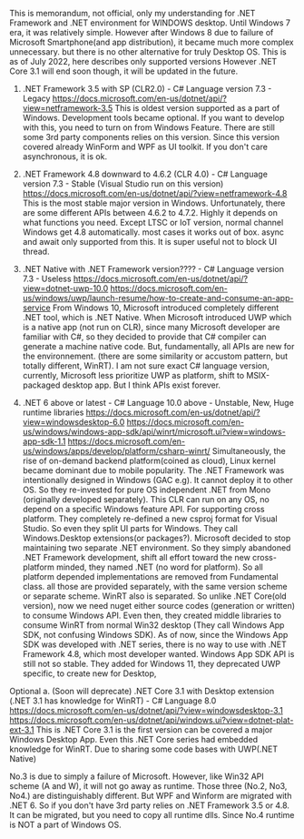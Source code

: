 ﻿This is memorandum, not official, only my understanding for .NET Framework and .NET environment for WINDOWS desktop. Until Windows 7 era, it was relatively simple. However after Windows 8 due to failure of Microsoft Smartphone(and app distribution), it became much more complex unnecessary. but there is no other alternative for truly Desktop OS.
This is as of July 2022, here describes only supported versions However .NET Core 3.1 will end soon though, it will be updated in the future.

1. .NET Framework 3.5 with SP (CLR2.0) - C# Language version 7.3 - Legacy
https://docs.microsoft.com/en-us/dotnet/api/?view=netframework-3.5
This is oldest version supported as a part of Windows. Development tools became optional.
If you want to develop with this, you need to turn on from Windows Feature.
There are still some 3rd party components relies on this version. Since this version covered already WinForm and WPF as UI toolkit. If you don't care asynchronous, it is ok.

2. .NET Framework 4.8 downward to 4.6.2 (CLR 4.0) - C# Language version 7.3 - Stable (Visual Studio run on this version)
https://docs.microsoft.com/en-us/dotnet/api/?view=netframework-4.8
This is the most stable major version in Windows. Unfortunately, there are some different APIs between 4.6.2 to 4.7.2. Highly it depends on what functions you need.
Except LTSC or IoT version, normal channel Windows get 4.8 automatically. most cases it works out of box. async and await only supported from this. It is super useful not to block UI thread.

3. .NET Native with .NET Framework version???? - C# Language version 7.3 - Useless
https://docs.microsoft.com/en-us/dotnet/api/?view=dotnet-uwp-10.0
https://docs.microsoft.com/en-us/windows/uwp/launch-resume/how-to-create-and-consume-an-app-service
 From Windows 10, Microsoft introduced completely different .NET tool, which is .NET Native.
 When Microsoft introduced UWP which is a native app (not run on CLR), since many Microsoft developer are familiar with C#, so they decided to provide that C# compiler can generate a machine native code. But, fundamentally, all APIs are new for the environnement. (there are some similarity or accustom pattern, but totally different, WinRT). I am not sure exact C# language version, currently, Microsoft less prioritize UWP as platform, shift to MSIX-packaged desktop app. But I think APIs exist forever.

4. .NET 6 above or latest - C# Language 10.0 above - Unstable, New, Huge runtime libraries
 https://docs.microsoft.com/en-us/dotnet/api/?view=windowsdesktop-6.0
 https://docs.microsoft.com/en-us/windows/windows-app-sdk/api/winrt/microsoft.ui?view=windows-app-sdk-1.1
 https://docs.microsoft.com/en-us/windows/apps/develop/platform/csharp-winrt/
 Simultaneously, the rise of on-demand backend platform(coined as cloud), Linux kernel became dominant due to mobile popularity. The .NET Framework was intentionally designed in Windows (GAC e.g). It cannot deploy it to other OS. So they re-invested for pure OS independent .NET from Mono (originally developed separately). This CLR can run on any OS, no depend on a specific Windows feature API. For supporting cross platform. They completely re-defined a new csproj format for Visual Studio. So even they split UI parts for Windows. They call Windows.Desktop extensions(or packages?). 
 Microsoft decided to stop maintaining two separate .NET environment. So they simply abandoned .NET Framework development, shift all effort toward the new cross-platform minded, they named .NET (no word for platform). So all platform depended implementations are removed from Fundamental class. all those are provided separately, with the same version scheme or separate scheme. WinRT also is separated. So unlike .NET Core(old version), now we need nuget either source codes (generation or written) to consume Windows API. Even then, they created middle libraries to consume WinRT from normal Win32 desktop (They call Windows App SDK, not confusing Windows SDK). As of now, since the Windows App SDK was developed with .NET series, there is no way to use with .NET Framework 4.8, which most developer wanted. Windows App SDK API is still not so stable.
 They added for Windows 11, they deprecated UWP specific, to create new for Desktop, 


Optional
a. (Soon will deprecate) .NET Core 3.1 with Desktop extension (.NET 3.1 has knowledge for WinRT) - C# Language 8.0
 https://docs.microsoft.com/en-us/dotnet/api/?view=windowsdesktop-3.1
 https://docs.microsoft.com/en-us/dotnet/api/windows.ui?view=dotnet-plat-ext-3.1
This is .NET Core 3.1 is the first version can be covered a major Windows Desktop App. Even this .NET Core series had embedded knowledge for WinRT. Due to sharing some code bases with UWP(.NET Native)

No.3 is due to simply a failure of Microsoft. However, like Win32 API scheme (A and W), it will not go away as runtime.
Those three (No.2, No3, No4.) are distinguishably different. But WPF and Winform are migrated with .NET 6. So if you don't have 3rd party relies on .NET Framework 3.5 or 4.8. It can be migrated, but you need to copy all runtime dlls. Since No.4 runtime is NOT a part of Windows OS.
